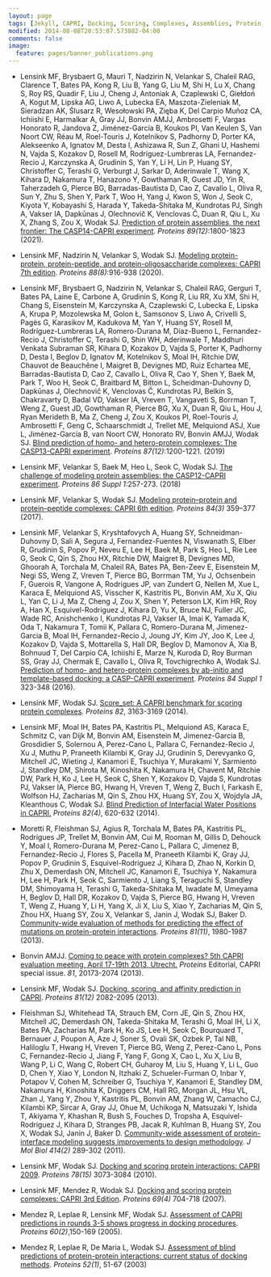 ```yaml
---
layout: page 
tags: [Jekyll, CAPRI, Docking, Scoring, Complexes, Assemblies, Protein, Structure]
modified: 2014-08-08T20:53:07.573882-04:00
comments: false
image:
  feature: pages/banner_publications.png
---
```


* Lensink MF, Brysbaert G, Mauri T, Nadzirin N, Velankar S, Chaleil RAG, Clarence T, Bates PA, Kong R, Liu B, Yang G, Liu M, Shi H, Lu X, Chang S, Roy RS, Quadir F, Liu J, Cheng J, Antoniak A, Czaplewski C, Giełdoń A, Kogut M, Lipska AG, Liwo A, Lubecka EA, Maszota-Zieleniak M, Sieradzan AK, Ślusarz R, Wesołowski PA, Zięba K, Del Carpio Muñoz CA, Ichiishi E, Harmalkar A, Gray JJ, Bonvin AMJJ, Ambrosetti F, Vargas Honorato R, Jandova Z, Jiménez-García B, Koukos PI, Van Keulen S, Van Noort CW, Réau M, Roel-Touris J, Kotelnikov S, Padhorny D, Porter KA, Alekseenko A, Ignatov M, Desta I, Ashizawa R, Sun Z, Ghani U, Hashemi N, Vajda S, Kozakov D, Rosell M, Rodríguez-Lumbreras LA, Fernandez-Recio J, Karczynska A, Grudinin S, Yan Y, Li H, Lin P, Huang SY, Christoffer C, Terashi G, Verburgt J, Sarkar D, Aderinwale T, Wang X, Kihara D, Nakamura T, Hanazono Y, Gowthaman R, Guest JD, Yin R, Taherzadeh G, Pierce BG, Barradas-Bautista D, Cao Z, Cavallo L, Oliva R, Sun Y, Zhu S, Shen Y, Park T, Woo H, Yang J, Kwon S, Won J, Seok C, Kiyota Y, Kobayashi S, Harada Y, Takeda-Shitaka M, Kundrotas PJ, Singh A, Vakser IA, Dapkūnas J, Olechnovič K, Venclovas Č, Duan R, Qiu L, Xu X, Zhang S, Zou X, Wodak SJ.
[Prediction of protein assemblies, the next frontier: The CASP14-CAPRI experiment](https://onlinelibrary.wiley.com/doi/epdf/10.1002/prot.26222).
_Proteins_ *89(12)*:1800-1823 (2021).

* Lensink MF, Nadzirin N, Velankar S, Wodak SJ.
[Modeling protein-protein, protein-peptide, and protein-oligosaccharide complexes: CAPRI 7th edition](https://onlinelibrary.wiley.com/doi/10.1002/prot.25870).
_Proteins_ *88(8)*:916-938 (2020).

* Lensink MF, Brysbaert G, Nadzirin N, Velankar S, Chaleil RAG, Gerguri T, Bates PA, Laine E, Carbone A, Grudinin S, Kong R, Liu RR, Xu XM, Shi H, Chang S, Eisenstein M, Karczynska A, Czaplewski C, Lubecka E, Lipska A, Krupa P, Mozolewska M, Golon Ł, Samsonov S, Liwo A, Crivelli S, Pagès G, Karasikov M, Kadukova M, Yan Y, Huang SY, Rosell M, Rodríguez-Lumbreras LA, Romero-Durana M, Díaz-Bueno L, Fernandez-Recio J, Christoffer C, Terashi G, Shin WH, Aderinwale T, Maddhuri Venkata Subraman SR, Kihara D, Kozakov D, Vajda S, Porter K, Padhorny D, Desta I, Beglov D, Ignatov M, Kotelnikov S, Moal IH, Ritchie DW, Chauvot de Beauchêne I, Maigret B, Devignes MD, Ruiz Echartea ME, Barradas-Bautista D, Cao Z, Cavallo L, Oliva R, Cao Y, Shen Y, Baek M, Park T, Woo H, Seok C, Braitbard M, Bitton L, Scheidman-Duhovny D, Dapkūnas J, Olechnovič K, Venclovas Č, Kundrotas PJ, Belkin S, Chakravarty D, Badal VD, Vakser IA, Vreven T, Vangaveti S, Borrman T, Weng Z, Guest JD, Gowthaman R, Pierce BG, Xu X, Duan R, Qiu L, Hou J, Ryan Merideth B, Ma Z, Cheng J, Zou X, Koukos PI, Roel-Touris J, Ambrosetti F, Geng C, Schaarschmidt J, Trellet ME, Melquiond ASJ, Xue L, Jiménez-García B, van Noort CW, Honorato RV, Bonvin AMJJ, Wodak SJ.
[Blind prediction of homo- and hetero-protein complexes: The CASP13-CAPRI experiment](https://onlinelibrary.wiley.com/doi/10.1002/prot.25838).
_Proteins_ *87(12)*:1200-1221. (2019)

* Lensink MF, Velankar S, Baek M, Heo L, Seok C, Wodak SJ.
[The challenge of modeling protein assemblies: the CASP12-CAPRI experiment](https://onlinelibrary.wiley.com/doi/10.1002/prot.25419).
_Proteins_ *86 Suppl 1*:257-273. (2018)

* Lensink MF, Velankar S, Wodak SJ.
[Modeling protein–protein and protein–peptide complexes: CAPRI 6th edition](http://doi.org/doi:10.1002/prot.25215).
_Proteins_ *84(3)* 359–377 (2017).

* Lensink MF, Velankar S, Kryshtafovych A, Huang SY, Schneidman-Duhovny D, Sali A, Segura J, Fernandez-Fuentes N, Viswanath S, Elber R, Grudinin S, Popov P, Neveu E, Lee H, Baek M, Park S, Heo L, Rie Lee G, Seok C, Qin S, Zhou HX, Ritchie DW, Maigret B, Devignes MD, Ghoorah A, Torchala M, Chaleil RA, Bates PA, Ben-Zeev E, Eisenstein M, Negi SS, Weng Z, Vreven T, Pierce BG, Borrman TM, Yu J, Ochsenbein F, Guerois R, Vangone A, Rodrigues JP, van Zundert G, Nellen M, Xue L, Karaca E, Melquiond AS, Visscher K, Kastritis PL, Bonvin AM, Xu X, Qiu L, Yan C, Li J, Ma Z, Cheng J, Zou X, Shen Y, Peterson LX, Kim HR, Roy A, Han X, Esquivel-Rodriguez J, Kihara D, Yu X, Bruce NJ, Fuller JC, Wade RC, Anishchenko I, Kundrotas PJ, Vakser IA, Imai K, Yamada K, Oda T, Nakamura T, Tomii K, Pallara C, Romero-Durana M, Jimenez-Garcia B, Moal IH, Fernandez-Recio J, Joung JY, Kim JY, Joo K, Lee J, Kozakov D, Vajda S, Mottarella S, Hall DR, Beglov D, Mamonov A, Xia B, Bohnuud T, Del Carpio CA, Ichiishi E, Marze N, Kuroda D, Roy Burman SS, Gray JJ, Chermak E, Cavallo L, Oliva R, Tovchigrechko A, Wodak SJ.
[Prediction of homo- and hetero-protein complexes by ab-initio and template-based docking: a CASP-CAPRI experiment](http://doi.org/doi:10.1002/prot.25007).
_Proteins_ *84 Suppl 1* 323-348 (2016).

* Lensink MF, Wodak SJ.
[Score_set: A CAPRI benchmark for scoring protein complexes](http://doi.org/doi:10.1002/prot.24678).
_Proteins_ *82*, 3163-3169 (2014).

* Lensink MF, Moal IH, Bates PA, Kastritis PL, Melquiond AS, Karaca E, Schmitz C, van Dijk M, Bonvin AM, Eisenstein M, Jimenez-Garcia B, Grosdidier S, Solernou A, Perez-Cano L, Pallara C, Fernandez-Recio J, Xu J, Muthu P, Praneeth Kilambi K, Gray JJ, Grudinin S, Derevyanko G, Mitchell JC, Wieting J, Kanamori E, Tsuchiya Y, Murakami Y, Sarmiento J, Standley DM, Shirota M, Kinoshita K, Nakamura H, Chavent M, Ritchie DW, Park H, Ko J, Lee H, Seok C, Shen Y, Kozakov D, Vajda S, Kundrotas PJ, Vakser IA, Pierce BG, Hwang H, Vreven T, Weng Z, Buch I, Farkash E, Wolfson HJ, Zacharias M, Qin S, Zhou HX, Huang SY, Zou X, Wojdyla JA, Kleanthous C, Wodak SJ.
[Blind Prediction of Interfacial Water Positions in CAPRI.](http://doi.org/doi:10.1002/prot.24439)
_Proteins_ *82(4)*, 620-632 (2014).

* Moretti R, Fleishman SJ, Agius R, Torchala M, Bates PA, Kastritis PL, Rodrigues JP, Trellet M, Bonvin AM, Cui M, Rooman M, Gillis D, Dehouck Y, Moal I, Romero-Durana M, Perez-Cano L, Pallara C, Jimenez B, Fernandez-Recio J, Flores S, Pacella M, Praneeth Kilambi K, Gray JJ, Popov P, Grudinin S, Esquivel-Rodriguez J, Kihara D, Zhao N, Korkin D, Zhu X, Demerdash ON, Mitchell JC, Kanamori E, Tsuchiya Y, Nakamura H, Lee H, Park H, Seok C, Sarmiento J, Liang S, Teraguchi S, Standley DM, Shimoyama H, Terashi G, Takeda-Shitaka M, Iwadate M, Umeyama H, Beglov D, Hall DR, Kozakov D, Vajda S, Pierce BG, Hwang H, Vreven T, Weng Z, Huang Y, Li H, Yang X, Ji X, Liu S, Xiao Y, Zacharias M, Qin S, Zhou HX, Huang SY, Zou X, Velankar S, Janin J, Wodak SJ, Baker D.
[Community-wide evaluation of methods for predicting the effect of mutations on protein-protein interactions](http://doi.org/doi:10.1002/prot.24356).
_Proteins_ *81(11)*, 1980-1987 (2013).

* Bonvin AMJJ.
[Coming to peace with protein complexes? 5th CAPRI evaluation meeting, April 17-19th 2013, Utrecht.](http://doi.org/doi:10.1002/prot.24431)
_Proteins_ Editorial, CAPRI special issue. *81*, 20173-2074 (2013).

* Lensink MF, Wodak SJ.
[Docking, scoring, and affinity prediction in CAPRI](http://doi.org/doi:10.1002/prot.24428).
_Proteins_ *81(12)* 2082-2095 (2013).

* Fleishman SJ, Whitehead TA, Strauch EM, Corn JE, Qin S, Zhou HX, Mitchell JC, Demerdash ON, Takeda-Shitaka M, Terashi G, Moal IH, Li X, Bates PA, Zacharias M, Park H, Ko JS, Lee H, Seok C, Bourquard T, Bernauer J, Poupon A, Aze J, Soner S, Ovali SK, Ozbek P, Tal NB, Haliloglu T, Hwang H, Vreven T, Pierce BG, Weng Z, Perez-Cano L, Pons C, Fernandez-Recio J, Jiang F, Yang F, Gong X, Cao L, Xu X, Liu B, Wang P, Li C, Wang C, Robert CH, Guharoy M, Liu S, Huang Y, Li L, Guo D, Chen Y, Xiao Y, London N, Itzhaki Z, Schueler-Furman O, Inbar Y, Potapov V, Cohen M, Schreiber G, Tsuchiya Y, Kanamori E, Standley DM, Nakamura H, Kinoshita K, Driggers CM, Hall RG, Morgan JL, Hsu VL, Zhan J, Yang Y, Zhou Y, Kastritis PL, Bonvin AM, Zhang W, Camacho CJ, Kilambi KP, Sircar A, Gray JJ, Ohue M, Uchikoga N, Matsuzaki Y, Ishida T, Akiyama Y, Khashan R, Bush S, Fouches D, Tropsha A, Esquivel-Rodriguez J, Kihara D, Stranges PB, Jacak R, Kuhlman B, Huang SY, Zou X, Wodak SJ, Janin J, Baker D.
[Community-wide assessment of protein-interface modeling suggests improvements to design methodology](http://doi.org/doi:10.1016/j.jmb.2011.09.031).
_J Mol Biol_ *414(2)* 289-302 (2011).

* Lensink MF, Wodak SJ.
[Docking and scoring protein interactions: CAPRI 2009](http://doi.org/doi:10.1002/prot.22818).
_Proteins_ *78(15)* 3073-3084 (2010).

* Lensink MF, Mendez R, Wodak SJ.
[Docking and scoring protein complexes: CAPRI 3rd Edition](http://doi.org/doi:10.1002/prot.21804).
_Proteins_ *69(4)* 704-718 (2007).

* Mendez R, Leplae R, Lensink MF, Wodak SJ.
[Assessment of CAPRI predictions in rounds 3-5 shows progress in docking procedures](http://doi.org/doi:10.1002/prot.20551).
_Proteins_ *60(2)*,150-169 (2005).

* Mendez R, Leplae R, De Maria L, Wodak SJ.
[Assessment of blind predictions of protein-protein interactions: current status of docking methods](http://doi.org/doi:10.1002/prot.10393).
_Proteins_ *52(1)*, 51-67 (2003)

